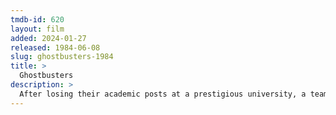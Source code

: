 ```yaml
---
tmdb-id: 620
layout: film
added: 2024-01-27
released: 1984-06-08
slug: ghostbusters-1984
title: >
  Ghostbusters
description: >
  After losing their academic posts at a prestigious university, a team of parapsychologists goes into business as proton-pack-toting "ghostbusters" who exterminate ghouls, hobgoblins and supernatural pests of all stripes. An ad campaign pays off when a knockout cellist hires the squad to purge her swanky digs of demons that appear to be living in her refrigerator.
---
```

